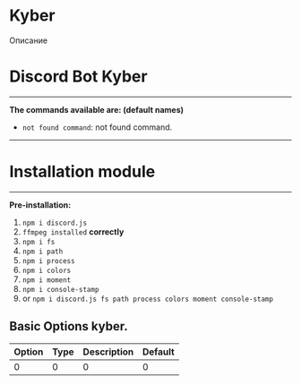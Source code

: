 # Kyber
 Описание

# Discord Bot Kyber
***  
__The commands available are: (default names)__  
* `not found command`: not found command.
***
# Installation module
***  
__Pre-installation:__  
1. `npm i discord.js`
2. `ffmpeg installed` __correctly__
3. `npm i fs`
4. `npm i path`
5. `npm i process`
6. `npm i colors`
7. `npm i moment`
8. `npm i console-stamp`
9.  or `npm i discord.js fs path process colors moment console-stamp`


## Basic Options kyber.
| Option | Type | Description | Default |  
| --- | --- | --- | --- |
| 0 | 0 | 0 | 0 |